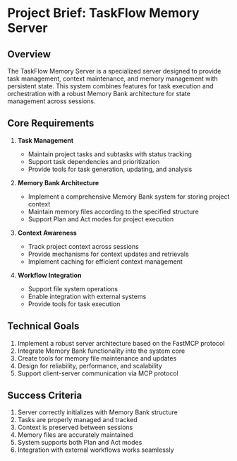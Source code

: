 # Project Brief: TaskFlow Memory Server

## Overview
The TaskFlow Memory Server is a specialized server designed to provide task management, context maintenance, and memory management with persistent state. This system combines features for task execution and orchestration with a robust Memory Bank architecture for state management across sessions.

## Core Requirements

1. **Task Management**
   - Maintain project tasks and subtasks with status tracking
   - Support task dependencies and prioritization
   - Provide tools for task generation, updating, and analysis

2. **Memory Bank Architecture**
   - Implement a comprehensive Memory Bank system for storing project context
   - Maintain memory files according to the specified structure
   - Support Plan and Act modes for project execution

3. **Context Awareness**
   - Track project context across sessions
   - Provide mechanisms for context updates and retrievals
   - Implement caching for efficient context management

4. **Workflow Integration**
   - Support file system operations
   - Enable integration with external systems
   - Provide tools for task execution

## Technical Goals

1. Implement a robust server architecture based on the FastMCP protocol
2. Integrate Memory Bank functionality into the system core
3. Create tools for memory file maintenance and updates
4. Design for reliability, performance, and scalability
5. Support client-server communication via MCP protocol

## Success Criteria

1. Server correctly initializes with Memory Bank structure
2. Tasks are properly managed and tracked
3. Context is preserved between sessions
4. Memory files are accurately maintained
5. System supports both Plan and Act modes
6. Integration with external workflows works seamlessly
